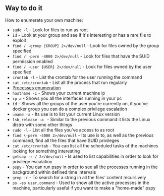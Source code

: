 ## Way to do it

How to enumerate your own machine:
- `sudo -l` - Look for files to run as root
- `id` - Look at your group and see if it's interesting or has a rare file to exploit
- `find / -group {GROUP} 2>/dev/null` - Look for files owned by the group specified
- `find / -perm -4000 2>/dev/null` - Look for files that have the SUID permission enabled
- `find / -user {USER} 2>/dev/null` - Look for files owned by the user specified
- `crontab -l` - List the crontab for the user running the command
- `cat /etc/crontab` - List all the process that run regularly
- [Processes enumeration](<General Info/Enumeration/Processes enumeration.md>)
- `hostname -I`  - Shows your current machine ip
- `ip a`  - Shows you all the interfaces running in your pc
- `id`  - Shows all the groups of the user you're currently on, if you've docker group you can do a complex privilege escalation
- `uname -a`  - Its use is to list your current Linux version
- `lsb_release -a `  - Similar to the previous command it lists the Linux distro with some other things
- `sudo -l`  - List all the files you've access to as root
- `find \-perm -4000 2>/dev/null`  - Its use is to, as well as the previous command, find all the files that have SUID privileges
- `cat /etc/crontab`  - You can list all the scheduled tasks of the machines looking for something interesting
- `getcap -r / 2>/dev/null`  - Is used to list capabilities in order to look for privilege escalation
- `pspy` - You can run pspy in order to see all the processes running in the background within defined time intervals
- `grep -r` - To search for a string in all the files' content recursively
- `ps -eo user,command` - Used to show all the active processes in the machine, particularly useful if you want to make a "home-made" pspy